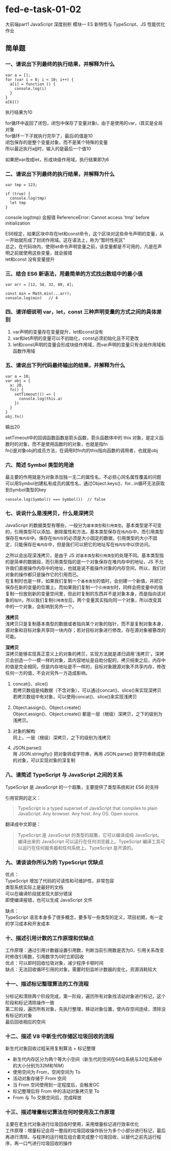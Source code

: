 # fed-e-task-01-02
大前端part1 JavaScript 深度剖析
模块一 ES 新特性与 TypeScript、JS 性能优化
作业

## 简单题
### 一、请说出下列最终的执行结果，并解释为什么
```
var a = [];
for (var i = 0; i < 10; i++) {
  a[i] = function () {
    console.log(i)
  }
}
a[6]()
```
执行结果为10

for循环中返回了闭包，闭包中保存了变量对象i，由于是使用的var，i其实是全局对象  
for循环一下子就执行完毕了，最后i的值是10  
闭包保存的是整个变量对象，而不是某个特殊的变量  
所以最近执行a[6]()时，输入的是最后一个值10  

如果把var改成let，形成块级作用域，执行结果即为6


### 二、请说出下列最终的执行结果，并解释为什么
```
var tmp = 123;

if (true) {
  console.log(tmp)
  let tmp
}
```
console.log(tmp) 会报错 ReferenceError: Cannot access 'tmp' before initialization

ES6规定，如果区块中存在let和const命令，这个区块对这些命令声明的变量，从一开始就形成了封闭作用域。这在语法上，称为“暂时性死区”  
总之，在代码块内，使用let命令声明变量之前，该变量都是不可用的，凡是在声明之前就使用这些变量，就会报错  
let和const 没有变量提升


### 三、结合 ES6 新语法，用最简单的方式找出数组中的最小值
```
var arr = [12, 34, 32, 89, 4];

const min = Math.min(...arr);
console.log(min)   // 4
```

### 四、请详细说明 var，let，const 三种声明变量的方式之间的具体差别
1. var声明的变量存在变量提升，let和const没有  
2. var和let声明的变量可以不初始化，const必须初始化且不可更改  
3. let和const声明的变量会形成块级作用域，而var声明的变量只有全局作用域和函数作用域


### 五、请说出下列代码最终输出的结果，并解释为什么
```
var a = 10;
var obj = {
  a: 20,
  fn() {
    setTimeout(() => {
      console.log(this.a)
    })
  }
}
obj.fn()
```
输出20

setTimeout中的回调函数函数是箭头函数，箭头函数体中的 this 对象，是定义函数时的对象，而不是使用函数时的对象，也就是指fn  
fn()是对象obj的成员方法，在调用时fn内的this指向函数的调用者，也就是obj

### 六、简述 Symbol 类型的用途
最主要的作用就是为对象添加独一无二的属性名，不必担心同名属性覆盖的问题  
可以用Symbol创建私有成员的属性名，通过Object.keys()、for...in循环无法获取到Symbol类型的key  
```
console.log(Symbol() === Symbol())  // false
```

### 七、说说什么是浅拷贝，什么是深拷贝
JavaScript 的数据类型有哪些，一般分为`基本类型`和`引用类型`。基本类型是不可变的，引用类型可以添加、删除属性和方法。基本类型保存在`栈内存`中，而引用类型保存在`堆内存`中。保存在`栈内存`的必须是大小固定的数据，引用类型的大小不固定，只能保存在`堆内存`中，但是我们可以把它的地址写在`栈内存`中以供访问。

之所以会出现深浅拷贝，是由于 JS 对`基本类型`和`引用类型`的处理不同。基本类型指的是简单的数据段，而引用类型指的是一个对象保存在堆内存中的地址，JS 不允许我们直接操作内存中的地址，也就是说不能操作对象的内存空间，所以，我们对对象的操作都只是操作它的引用而已。  
在复制时也是一样，如果我们复制一个`基本类型`的值时，会创建一个新值，并把它保存在新的变量的位置上。而如果我们复制一个`引用类型`时，同样会把变量中的值复制一份放到新的变量空间里，但此时复制的东西并不是对象本身，而是指向该对象的`指针`。所以我们复制`引用类型`后，两个变量其实指向同一个对象，所以改变其中的一个对象，会影响到另外一个。

**浅拷贝**  
浅拷贝只是复制基本类型的数据或者指向某个对象的指针，而不是复制对象本身，源对象和目标对象共享同一块内存；若对目标对象进行修改，存在源对象被篡改的可能。

**深拷贝**  
深拷贝能够实现真正意义上的对象的拷贝，实现方法就是递归调用'浅拷贝'。深拷贝会创造一个一模一样的对象，其内容地址是自助分配的，拷贝结束之后，内存中的值是完全相同，但是内存地址是不一样的，目标对象跟源对象不共享内存，修改任何一方的值，不会对另外一方造成影响。

1. concat()、slice()  
若拷贝数组是纯数据（不含对象），可以通过concat()、slice()来实现深拷贝  
若拷贝数组中有对象，可以使用concat()、slice()来实现浅拷贝

2. Object.assign()、Object.create()  
Object.assign()、Object.create() 都是一层（根级）深拷贝，之下的级别为浅拷贝。

3. 对象的解构  
同上，一层（根级）深拷贝，之下的级别为浅拷贝

4. JSON.parse()  
用 JSON.stringify() 把对象转成字符串，再用 JSON.parse() 把字符串转成新的对象，可以实现对象的深复制


### 八、请简述 TypeScript 与 JavaScript 之间的关系
TypeScript 是 JavaScript 的一个超集，主要提供了类型系统和对 ES6 的支持  

引用官网的定义：
> TypeScript is a typed superset of JavaScript that compiles to plain JavaScript. Any browser. Any host. Any OS. Open source.

翻译成中文即是：
> TypeScript 是 JavaScript 的类型的超集，它可以编译成纯 JavaScript。编译出来的 JavaScript 可以运行在任何浏览器上。TypeScript 编译工具可以运行在任何服务器和任何系统上。TypeScript 是开源的。


### 九、请谈谈你所认为的 TypeScript 优缺点
优点：  
TypeScript 增加了代码的可读性和可维护性，非常包容  
类型系统实际上是最好的文档  
可以在编译阶段就发现大部分错误  
即使编译报错，也可以生成 JavaScript 文件

缺点：  
TypeScript 语言本身多了很多概念，要多写一些类型的定义，项目初期，有一定的学习成本和开发成本


### 十、描述引用计数的工作原理和优缺点
工作原理：通过引用计数器设置引用数，判断当前引用数是否为0，引用关系改变时修改引用数，引用数字为0时立即回收  
优点：可以即时回收垃圾对象，减少程序卡顿时间  
缺点：无法回收循环引用的对象，需要时刻监听计数器的变化，资源消耗较大


### 十一、描述标记整理算法的工作流程
分标记和清除两个阶段完成，第一阶段，遍历所有对象找活动对象进行标记，这个阶段和标记清除操作一致  
第二阶段，遍历所有对象，先执行整理，移动对象位置，使内存空间连续，清除没有标记的对象  
最后回收相应的空间


### 十二、描述 V8 中新生代存储区垃圾回收的流程
新生代对象回收过程采用复制算法 + 标记整理  
* 新生代内存区分为两个等大小空间（新生代的空间在64位系统与32位系统中的大小分别为32M和16M）  
* 使用空间为 From，空闲空间为 To  
* 活动对象存储于 From 空间  
* 当 From 空间使用到一定程度后，会触发GC  
* 标记整理后将 From 中的活动对象拷贝至 To  
* From 与 To 交换空间后，完成释放


### 十三、描述增量标记算法在何时使用及工作原理
主要在老生代对象进行垃圾回收时使用，采用增量标记进行效率优化  
工作原理：增量标记会将一整段的垃圾回收操作拆分为多个小部分进行标记，最后再进行清除。与程序的运行相互组合着完成整个垃圾回收，以替代之前先运行程序，再一口气进行垃圾回收的操作

